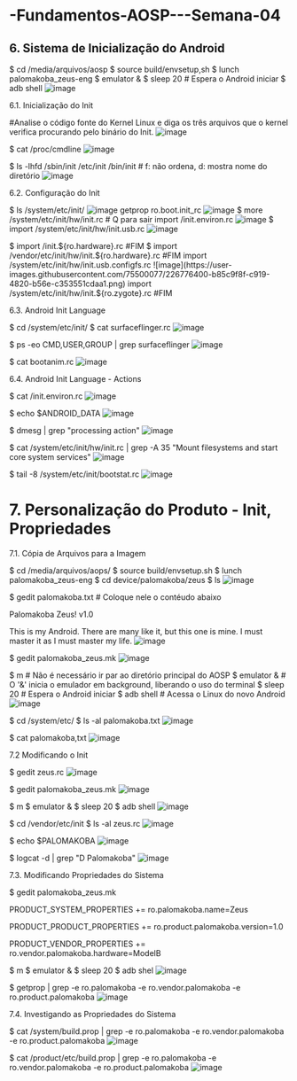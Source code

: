 # -Fundamentos-AOSP---Semana-04


## 6. Sistema de Inicialização do Android ##

$ cd /media/arquivos/aosp
$ source build/envsetup,sh
$ lunch palomakoba_zeus-eng
$ emulator &
$ sleep 20 # Espera o Android iniciar
$ adb shell
![image](https://user-images.githubusercontent.com/75500077/226772632-0fe88e90-72cf-4bac-9c73-e7494a17760f.png)


6.1. Inicialização do Init

#Analise o código fonte do Kernel Linux e diga os três arquivos que o kernel verifica procurando pelo binário do Init.
![image](https://user-images.githubusercontent.com/75500077/226773680-2010d0ff-e0b1-48a2-9104-1e6fa40a314b.png)

$ cat /proc/cmdline
![image](https://user-images.githubusercontent.com/75500077/226773878-583c1ed1-5401-47d1-b623-3ef38983c888.png)

$ ls -lhfd /sbin/init /etc/init /bin/init       # f: não ordena, d: mostra nome do diretório
![image](https://user-images.githubusercontent.com/75500077/226774184-02ec4603-2cc6-4a49-9016-02f6fe0cf733.png)


6.2. Configuração do Init

$ ls /system/etc/init/
![image](https://user-images.githubusercontent.com/75500077/226774840-a8c92ff7-82f9-417d-91b5-bad0bdda3a4c.png)
getprop ro.boot.init_rc
![image](https://user-images.githubusercontent.com/75500077/226775099-6d671639-f6ba-4c6f-8f2a-d84a32f25e4d.png)
$ more /system/etc/init/hw/init.rc    # Q para sair
import /init.environ.rc
![image](https://user-images.githubusercontent.com/75500077/226776040-07a2a691-6f42-46be-be7f-d6a1324ca7a4.png)
$ import /system/etc/init/hw/init.usb.rc
![image](https://user-images.githubusercontent.com/75500077/226776111-c68309a2-7d4c-43ad-95c9-69c7ed19cb7c.png)

$ import /init.${ro.hardware}.rc
#FIM
$ import /vendor/etc/init/hw/init.${ro.hardware}.rc
#FIM
import /system/etc/init/hw/init.usb.configfs.rc
![image](https://user-images.githubusercontent.com/75500077/226776400-b85c9f8f-c919-4820-b56e-c353551cdaa1.png)
import /system/etc/init/hw/init.${ro.zygote}.rc
#FIM


6.3. Android Init Language

$ cd /system/etc/init/
$ cat surfaceflinger.rc
![image](https://user-images.githubusercontent.com/75500077/226777359-01cbb56b-669f-4824-b1e5-492aa252d3b4.png)

$ ps -eo CMD,USER,GROUP | grep surfaceflinger
![image](https://user-images.githubusercontent.com/75500077/226777560-ff74cb91-469d-4e16-b58e-751e24c8c67d.png)

$ cat bootanim.rc
![image](https://user-images.githubusercontent.com/75500077/226777620-057f129d-861b-4594-894f-2eb3c92be044.png)


6.4. Android Init Language - Actions

$ cat /init.environ.rc
![image](https://user-images.githubusercontent.com/75500077/226777868-0c12d5d5-7266-4e5e-b3ef-b7ac1d421f33.png)

$ echo $ANDROID_DATA
![image](https://user-images.githubusercontent.com/75500077/226777951-46ba4994-558e-44a6-bdc7-490b2286e72d.png)

$ dmesg | grep "processing action"
![image](https://user-images.githubusercontent.com/75500077/226778023-b5984055-d783-4397-a79a-b1ef9ea78e3a.png)

$ cat /system/etc/init/hw/init.rc | grep -A 35 "Mount filesystems and start core system services"
![image](https://user-images.githubusercontent.com/75500077/226778208-e3db4c84-a6a8-4d7e-bca2-dd58f0f64d7e.png)

$ tail -8 /system/etc/init/bootstat.rc
![image](https://user-images.githubusercontent.com/75500077/226778301-05136cb3-d5cd-44dc-9b89-024f5613f6bc.png)


# 7. Personalização do Produto - Init, Propriedades #

7.1. Cópia de Arquivos para a Imagem

$ cd /media/arquivos/aops/
$ source build/envsetup.sh
$ lunch palomakoba_zeus-eng
$ cd device/palomakoba/zeus
$ ls
![image](https://user-images.githubusercontent.com/75500077/226778682-7df64f2c-c59e-4c82-b1d8-d89b57bf1d62.png)

$ gedit palomakoba.txt           # Coloque nele o contéudo abaixo

Palomakoba Zeus! v1.0

This is my Android.
There are many like it, but this one is mine.
I must master it as I must master my life.
![image](https://user-images.githubusercontent.com/75500077/226778809-0391f10d-4d64-4e64-8ef1-4844ada1ef32.png)

$ gedit palomakoba_zeus.mk
![image](https://user-images.githubusercontent.com/75500077/226779263-28e807f5-e359-4118-bcac-edbb3e923832.png)

$ m         # Não é necessário ir par ao diretório principal do AOSP
$ emulator &       # O '&' inicia o emulador em background, liberando o uso do terminal
$ sleep 20     # Espera o Android iniciar
$ adb shell      # Acessa o Linux do novo Android
![image](https://user-images.githubusercontent.com/75500077/227057766-60860b59-b085-4c9e-8301-b818d406b881.png)

$ cd /system/etc/
$ ls -al palomakoba.txt
![image](https://user-images.githubusercontent.com/75500077/227057935-b456bfeb-872f-4f24-91f2-ad6c6cb32ae9.png)

$ cat palomakoba,txt
![image](https://user-images.githubusercontent.com/75500077/227057976-1276bd53-58df-4672-a48b-9b9b1ecec728.png)


7.2 Modificando o Init

$ gedit zeus.rc
![image](https://user-images.githubusercontent.com/75500077/227059408-6b863519-6096-4276-915e-4a5609205915.png)

$ gedit palomakoba_zeus.mk
![image](https://user-images.githubusercontent.com/75500077/227059994-b5bd596b-41bd-4153-9efc-dd7d7cfd971d.png)

$ m
$ emulator &
$ sleep 20
$ adb shell
![image](https://user-images.githubusercontent.com/75500077/227062332-063240dc-306e-47ff-9558-1316e86a526c.png)

$ cd /vendor/etc/init
$ ls -al zeus.rc
![image](https://user-images.githubusercontent.com/75500077/227062776-c1ff9d70-4885-455f-af35-f9a62c76a68c.png)

$ echo $PALOMAKOBA
![image](https://user-images.githubusercontent.com/75500077/227062858-5a9eb3ec-a23a-4d67-8135-628b975899f6.png)

$ logcat -d | grep "D Palomakoba"
![image](https://user-images.githubusercontent.com/75500077/227063241-a15255e1-1d8e-4a05-a693-2a09fa25b637.png)



7.3. Modificando Propriedades do Sistema

$ gedit palomakoba_zeus.mk

PRODUCT_SYSTEM_PROPERTIES += ro.palomakoba.name=Zeus

PRODUCT_PRODUCT_PROPERTIES += ro.product.palomakoba.version=1.0

PRODUCT_VENDOR_PROPERTIES += ro.vendor.palomakoba.hardware=ModelB

$ m
$ emulator &
$ sleep 20
$ adb shel
![image](https://user-images.githubusercontent.com/75500077/227064696-44255f68-cd56-4a80-a15b-6a3155516ebf.png)

$ getprop | grep -e ro.palomakoba -e ro.vendor.palomakoba -e ro.product.palomakoba
![image](https://user-images.githubusercontent.com/75500077/227064918-dcdf210a-465d-48ad-9840-5feb37a097ba.png)


7.4. Investigando as Propriedades do Sistema

$ cat /system/build.prop | grep -e ro.palomakoba -e ro.vendor.palomakoba -e ro.product.palomakoba
![image](https://user-images.githubusercontent.com/75500077/227065215-f0c4f132-d33f-44d6-9a5d-7d8f7332890b.png)

$ cat /product/etc/build.prop | grep -e ro.palomakoba -e ro.vendor.palomakoba -e ro.product.palomakoba
![image](https://user-images.githubusercontent.com/75500077/227065350-b77e44e5-6f22-4785-9d4a-f545537d58c6.png)



